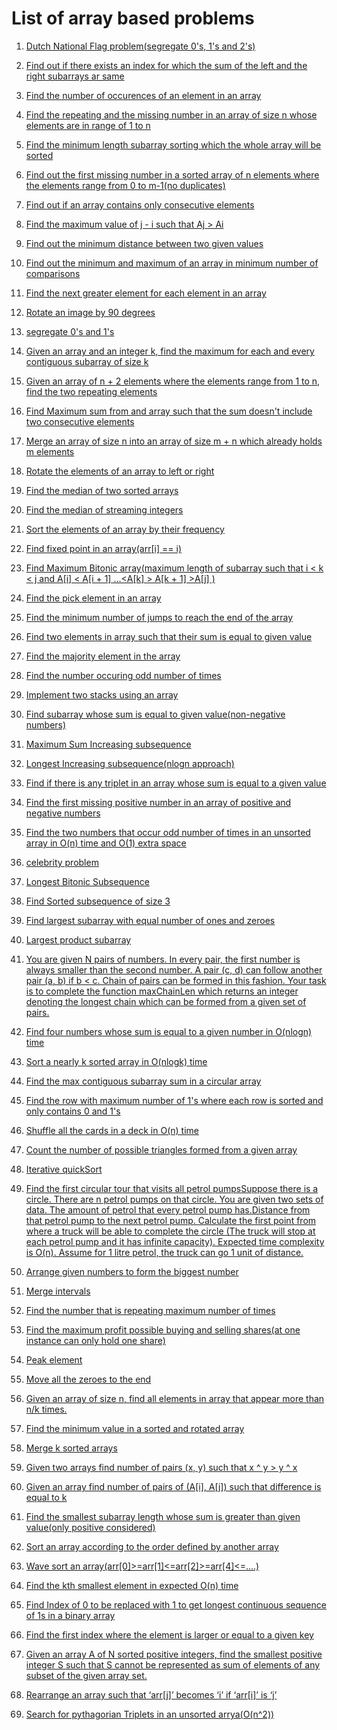 # List of array based problems



1. [Dutch National Flag problem(segregate 0's, 1's and 2's)](dutchNationalFlag/main.cpp)

2. [Find out if there exists an index for which the sum of the left and the right subarrays ar same](equilibrium/main.cpp)

3. [Find the number of occurences of an element in an array](findOccurences/findOccurences/main.cpp)

4. [Find the repeating and the missing number in an array of size n whose elements are in range of 1 to n](FindRepeatingandMissing/FindRepeatingandMissing/main.cpp)

5. [Find the minimum length subarray sorting which the whole array will be sorted](findUnsorted/main.cpp)

6. [Find out the first missing number in a sorted array of n elements where the elements range from 0 to m-1(no duplicates)](firstMissingInteger/main.cpp)

7. [Find out if an array contains only consecutive elements](isConsecutive/main.cpp)

8. [Find the maximum value of j - i such that Aj > Ai](MaximumIndexDifference/MaximumIndexDifference/main.cpp)

9. [Find out the minimum distance between two given values](MinimumDistance/MinimumDistance/main.cpp)

10. [Find out the minimum and maximum of an array in minimum number of comparisons](Minmax/main.cpp)

11. [Find the next greater element for each element in an array](nextGreaterElement/main.cpp)

12. [Rotate an image by 90 degrees](rotateImage/main.cpp)

13. [segregate 0's and 1's](segregate/main.cpp)

14. [Given an array and an integer k, find the maximum for each and every contiguous subarray of size k](slidingWindowk/slidingWindowK/main.cpp)

15. [Given an array of n + 2 elements where the elements range from 1 to n, find the two repeating elements](twoRepeatingElements/main.cpp)

16. [Find Maximum sum from and array such that the sum doesn't include two consecutive elements](findMaxSum.cpp)

17. [Merge an array of size n into an array of size m + n which already holds m elements](mergeArray.cpp)

18. [Rotate the elements of an array to left or right](rotateElements.cpp)

19. [Find the median of two sorted arrays](sortedMedian.cpp)

20. [Find the median of streaming integers](StreamingMedian/StreamingMedian/main.cpp)

21. [Sort the elements of an array by their frequency](sortByFrequency.cpp)

22. [Find fixed point in an array(arr\[i\] == i)](fixedPoint.cpp)

23. [Find Maximum Bitonic array(maximum length of subarray such that i < k < j and A\[i\] < A\[i + 1\] ...<A\[k\] > A\[k + 1\] >A\[j\] )](maximumBitoniArray.cpp)

24. [Find the pick element in an array](maxElement.cpp)

25. [Find the minimum number of jumps to reach the end of the array](jumps.cpp)

26. [Find two elements in array such that their sum is equal to given value](FindSum.cpp)

27. [Find the majority element in the array](MajorityElement.cpp)

28. [Find the number occuring odd number of times](OccurOdd.cpp)

29. [Implement two stacks using an array](twoStack.cpp)

30. [Find subarray whose sum is equal to given value(non-negative numbers)](subArray.cpp)

31. [Maximum Sum Increasing subsequence](maximumSumIncreasingSubsequence.cpp)

32. [Longest Increasing subsequence(nlogn approach)](LIS.cpp)

33. [Find if there is any triplet in an array whose sum is equal to a given value](findTriplets.cpp)

34. [Find the first missing positive number in an array of positive and negative numbers](findFirstMissingPositive.cpp)

35. [Find the two numbers that occur odd number of times in an unsorted array in O(n) time and O(1) extra space](oddOccuring.cpp)

36. [celebrity problem](celebrityproblem.cpp)

37. [Longest Bitonic Subsequence](LBS.cpp)

38. [Find Sorted subsequence of size 3](3sortedSubsequence.cpp)

39. [Find largest subarray with equal number of ones and zeroes](largest01Subarray.cpp)

40. [Largest product subarray](largestProductArray.cpp)

41. [You are given N pairs of numbers. In every pair, the first number is always smaller than the second number. A pair (c, d) can follow another pair (a, b) if b < c. Chain of pairs can be formed in this fashion. Your task is to complete the function maxChainLen which returns an integer denoting the longest chain which can be formed from a given set of pairs.](LISpairs.cpp)

42. [Find four numbers whose sum is equal to a given number in O(nlogn) time](find4Sum.cpp)

43. [Sort a nearly k sorted array in O(nlogk) time](KSorted.cpp)

44. [Find the max contiguous subarray sum in a circular array](maximumCircularArray.cpp)

45. [Find the row with maximum number of 1's where each row is sorted and only contains 0 and 1's](maxOnes.cpp)

46. [Shuffle all the cards in a deck in O(n) time](shuffle.cpp)

47. [Count the number of possible triangles formed from a given array](countTriangles.cpp)

48. [Iterative quickSort](iterativeQuickSort.cpp)

49. [Find the first circular tour that visits all petrol pumpsSuppose there is a circle. There are n petrol pumps on that circle. You are given two sets of data. The amount of petrol that every petrol pump has.Distance from that petrol pump to the next petrol pump. Calculate the first point from where a truck will be able to complete the circle (The truck will stop at each petrol pump and it has infinite capacity). Expected time complexity is O(n). Assume for 1 litre petrol, the truck can go 1 unit of distance.](circularPath.cpp)

50. [Arrange given numbers to form the biggest number](maximumPossibleNumber.cpp)

51. [Merge intervals](mergeIntervals.cpp)

52. [Find the number that is repeating maximum number of times](maximumRepeating.cpp)

53. [Find the maximum profit possible buying and selling shares(at one instance can only hold one share)](maximumProfit.cpp)

54. [Peak element](peakElement.cpp)

55. [Move all the zeroes to the end](Zeroes.cpp)

56. [Given an array of size n, find all elements in array that appear more than n/k times.](countElementOccurences.cpp)

57. [Find the minimum value in a sorted and rotated array](findMinimum.cpp)

58. [Merge k sorted arrays](mergeKSorted.cpp)

59. [Given two arrays find number of pairs (x, y) such that x ^ y > y ^ x](findPairs.cpp)

60. [Given an array find number of pairs of (A\[i\], A\[j\]) such that difference is equal to k](distinctPairwithDifference.cpp)

61. [Find the smallest subarray length whose sum is greater than given value(only positive considered)](greaterSum.cpp)

62. [Sort an array according to the order defined by another array](relativeSorting.cpp)

63. [Wave sort an array(arr\[0\]>=arr\[1\]<=arr\[2\]>=arr\[4\]<=....)](waveSorting.cpp)

64. [Find the kth smallest element in expected O(n) time](kthSmallest.cpp)

65. [Find Index of 0 to be replaced with 1 to get longest continuous sequence of 1s in a binary array](zerotoOne.cpp)

66. [Find the first index where the element is larger or equal to a given key](lowerBound.cpp)

67. [Given an array A of N sorted positive integers, find the smallest positive integer S such that S cannot be represented as sum of elements of any subset of the given array set.](firstMissingPositiveNum.cpp)

68. [Rearrange an array such that ‘arr\[j\]’ becomes ‘i’ if ‘arr\[i\]’ is ‘j’](reArrange.cpp)

69. [Search for pythagorian Triplets in an unsorted arrya(O(n^2))](pythagorianTriplet.cpp)
